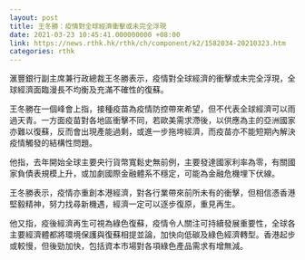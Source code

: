 ```yaml
---
layout: post
title: 王冬勝：疫情對全球經濟衝擊或未完全浮現
date: 2021-03-23 10:45:41.000000000 +08:00
link: https://news.rthk.hk/rthk/ch/component/k2/1582034-20210323.htm
categories: rthk
---
```


滙豐銀行副主席兼行政總裁王冬勝表示，疫情對全球經濟的衝擊或未完全浮現，全球經濟面臨漫長不均衡及充滿不確性的復蘇。

王冬勝在一個峰會上指，接種疫苗為疫情防控帶來希望，但不代表全球經濟可以雨過天青。一方面疫苗對各地區衝擊不同，若歐美需求滯後，以供應為主的亞洲國家亦難以復蘇，反而會出現產能過剩，或進一步拖垮經濟，而疫苗亦不能短期內解決疫情觸發的結構性問題。

他指，去年開始全球主要央行貨幣寬鬆史無前例，主要發達國家利率為零，有關國家負債表規模上升，或加劇國際金融體系不穩定，可能為金融危機埋下伏線。

王冬勝表示，疫情亦重創本港經濟，對各行業帶來前所未有的衝擊，但相信憑香港堅毅精神，努力找尋新機遇，經濟一定可以逐步復原，重見再生。

他又指，疫後經濟再生可視為綠色復蘇，疫情令人關注可持續發展重要性，全球各主要經濟體都將環境保護與復蘇相提並論，加快向低碳及綠色經濟轉型。香港起步或較慢，但後勁加快，包括資本市場對各項綠色產品需求有增無減。
